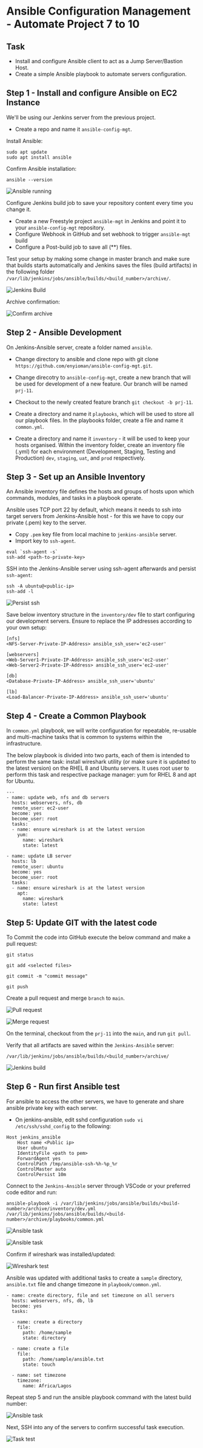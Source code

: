 # Ansible Configuration Management - Automate Project 7 to 10

## Task

- Install and configure Ansible client to act as a Jump Server/Bastion Host.
- Create a simple Ansible playbook to automate servers configuration.

## Step 1 - Install and configure Ansible on EC2 Instance

We'll be using our Jenkins server from the previous project.

- Create a repo and name it `ansible-config-mgt`.

Install Ansible:

```
sudo apt update 
sudo apt install ansible
```

Confirm Ansible installation:

```
ansible --version
```

![Ansible running](./media/ansibleup.png)

Configure Jenkins build job to save your repository content every time you change it.

- Create a new Freestyle project `ansible-mgt` in Jenkins and point it to your `ansible-config-mgt` repository.
- Configure Webhook in GitHub and set webhook to trigger `ansible-mgt` build
- Configure a Post-build job to save all (**) files.

Test your setup by making some change in master branch and make sure that builds starts automatically and Jenkins saves the files (build artifacts) in the following folder `/var/lib/jenkins/jobs/ansible/builds/<build_number>/archive/`.

![Jenkins Build](./media/jenkinsbuild2.png)

Archive confirmation:

![Confirm archive](./media/jenkinstest.png)

## Step 2 - Ansible Development

On Jenkins-Ansible server, create a folder named `ansible`.

- Change directory to ansible and clone repo with git clone `https://github.com/enyioman/ansible-config-mgt.git`.

- Change direcotry to `ansible-config-mgt`, create a new branch that will be used for development of a new feature. Our branch will be named `prj-11`.

- Checkout to the newly created feature branch `git checkout -b prj-11`.

- Create a directory and name it `playbooks`, which will be used to store all our playbook files. In the playbooks folder, create a file and name it `common.yml`.

- Create a directory and name it `inventory` - it will be used to keep your hosts organised. Within the inventory folder, create an inventory file (.yml) for each environment (Development, Staging, Testing and Production) `dev`, `staging`, `uat`, and `prod` respectively.

## Step 3 - Set up an Ansible Inventory

An Ansible inventory file defines the hosts and groups of hosts upon which commands, modules, and tasks in a playbook operate.

Ansible uses TCP port 22 by default, which means it needs to ssh into target servers from Jenkins-Ansible host - for this we have to copy our private (.pem) key to the server.

- Copy `.pem` key file from local machine to `jenkins-ansible` server.
- Import key to `ssh-agent`.

```
eval `ssh-agent -s`
ssh-add <path-to-private-key>
```

SSH into the Jenkins-Ansible server using ssh-agent afterwards and persist `ssh-agent`:

```
ssh -A ubuntu@<public-ip>
ssh-add -l
```

![Persist ssh](./media/sshl.png)


Save below inventory structure in the `inventory/dev` file to start configuring our development servers. Ensure to replace the IP addresses according to your own setup:

```
[nfs]
<NFS-Server-Private-IP-Address> ansible_ssh_user='ec2-user'

[webservers]
<Web-Server1-Private-IP-Address> ansible_ssh_user='ec2-user'
<Web-Server2-Private-IP-Address> ansible_ssh_user='ec2-user'

[db]
<Database-Private-IP-Address> ansible_ssh_user='ubuntu' 

[lb]
<Load-Balancer-Private-IP-Address> ansible_ssh_user='ubuntu'
```

## Step 4 - Create a Common Playbook

In `common.yml` playbook, we will write configuration for repeatable, re-usable and multi-machine tasks that is common to systems within the infrastructure. 

The below playbook is divided into two parts, each of them is intended to perform the same task: install wireshark utility (or make sure it is updated to the latest version) on the RHEL 8 and Ubuntu servers. It uses root user to perform this task and respective package manager: yum for RHEL 8 and apt for Ubuntu.


```
---
- name: update web, nfs and db servers
  hosts: webservers, nfs, db
  remote_user: ec2-user
  become: yes
  become_user: root
  tasks:
  - name: ensure wireshark is at the latest version
    yum:
      name: wireshark
      state: latest

- name: update LB server
  hosts: lb
  remote_user: ubuntu
  become: yes
  become_user: root
  tasks:
  - name: ensure wireshark is at the latest version
    apt:
      name: wireshark
      state: latest
```

## Step 5: Update GIT with the latest code

To Commit the code into GitHub execute the below command and make a pull request:

```
git status

git add <selected files>

git commit -m "commit message"

git push
```

Create a pull request and merge `branch` to `main`.


![Pull request](./media/pullrequest.png)


![Merge request](./media/merge.png)


On the terminal, checkout from the `prj-11` into the `main`, and run `git pull`.

Verify that all artifacts are saved within the `Jenkins-Ansible` server:

```
/var/lib/jenkins/jobs/ansible/builds/<build_number>/archive/
```

![Jenkins build](./media/jenkinsbuild.png)


## Step 6 - Run first Ansible test

For ansible to access the other servers, we have to generate and share ansible private key with each server.

- On jenkins-ansible, edit sshd configuration `sudo vi /etc/ssh/sshd_config` to the following: 

```
Host jenkins_ansible
    Host name <Public ip>
    User ubuntu
    IdentityFile <path to pem>
    ForwardAgent yes
    ControlPath /tmp/ansible-ssh-%h-%p_%r
    ControlMaster auto
    ControlPersist 10m
```

Connect to the `Jenkins-Ansible` server through VSCode or your preferred code editor and run:

```
ansible-playbook -i /var/lib/jenkins/jobs/ansible/builds/<build-number>/archive/inventory/dev.yml /var/lib/jenkins/jobs/ansible/builds/<build-number>/archive/playbooks/common.yml
```

![Ansible task](./media/wireshark2.png)

![Ansible task](./media/wireshark.png)

Confirm if wireshark was installed/updated:

![Wireshark test](./media/wiresharktest.png)

Ansible was updated with additional tasks to create a `sample` directory, `ansible.txt` file and change timezone in `playbook/common.yml`.

```
- name: create directory, file and set timezone on all servers
  hosts: webservers, nfs, db, lb
  become: yes
  tasks:
  
  - name: create a directory
    file:
      path: /home/sample
      state: directory
      
  - name: create a file 
    file: 
      path: /home/sample/ansible.txt
      state: touch
      
  - name: set timezone
    timezone:
      name: Africa/Lagos 
```

Repeat step 5 and run the ansible playbook command with the latest build number:

![Ansible task](./media/ansibletask.png)


Next, SSH into any of the servers to confirm successful task execution.

![Task test](./media/task2test.png)
